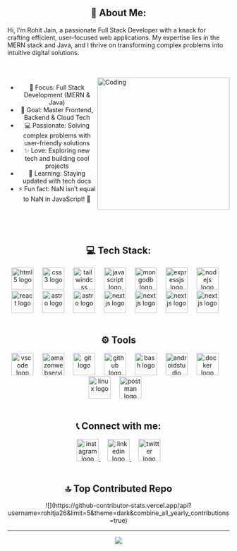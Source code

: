 <h2 align="center">💫 About Me:</h2> 
Hi, I’m Rohit Jain, a passionate Full Stack Developer with a knack for crafting efficient, user-focused web applications. My expertise lies in the MERN stack and Java, and I thrive on transforming complex problems into intuitive digital solutions.

<br><br>
<img align="right" alt="Coding" width="300" src="https://media.tenor.com/rePDfDWO3XoAAAAd/hacking.gif">



<div align="center">


- 🔭 Focus: Full Stack Development (MERN & Java)
- 🌱 Goal: Master Frontend, Backend & Cloud Tech
- 💻 Passionate: Solving complex problems with user-friendly solutions
- ✨ Love: Exploring new tech and building cool projects
- 📰 Learning: Staying updated with tech docs
- ⚡ Fun fact: NaN isn’t equal to NaN in JavaScript! 🤨


<br />
<br><br>

## 💻 Tech Stack:
<div align="center">
  <img src="https://skillicons.dev/icons?i=html" height="50" alt="html5 logo"  />
  <img width="12"  />
  <img src="https://skillicons.dev/icons?i=css" height="50" alt="css3 logo"  />
  <img width="12"  />
  <img src="https://skillicons.dev/icons?i=tailwind" height="50" alt="tailwindcss logo"  />
  <img width="12"  />
  <img src="https://skillicons.dev/icons?i=js" height="50" alt="javascript logo"  />
  <img width="12"  />
  <img src="https://skillicons.dev/icons?i=mongodb" height="50" alt="mongodb logo"  />
  <img width="12"  />
  <img src="https://skillicons.dev/icons?i=expressjs" height="50" alt="expressjs logo"  />
  <img width="12"  />
  <img src="https://skillicons.dev/icons?i=nodejs" height="50" alt="nodejs logo"  />
  <img width="12"  />
  <img src="https://skillicons.dev/icons?i=react" height="50" alt="react logo"  />
  <img width="12"  />
  <img src="https://skillicons.dev/icons?i=redux" height="50" alt="astro logo"  />
  <img width="12"  />
  <img src="https://skillicons.dev/icons?i=firebase" height="50" alt="astro logo"  />
  <img width="12"  />
  <img src="https://skillicons.dev/icons?i=graphql" height="50" alt="nextjs logo"  />
  <img width="12"  />
  <img src="https://skillicons.dev/icons?i=mysql" height="50" alt="nextjs logo"  />
  <img width="12"  />
  <img src="https://skillicons.dev/icons?i=cpp" height="50" alt="nextjs logo"  />
  <img width="12"  />
  <img src="https://skillicons.dev/icons?i=java" height="50" alt="nextjs logo"  />
  <img width="12"  />
</div>

<br/>
<h2>⚙️ Tools</h2>  
<div align="center">
  <img src="https://skillicons.dev/icons?i=vscode" height="50" alt="vscode logo"  />
  <img width="12"  />
  <img src="https://skillicons.dev/icons?i=aws" height="50" alt="amazonwebservices logo"  />
  <img width="12"  />
  <img src="https://skillicons.dev/icons?i=git" height="50" alt="git logo"  />
  <img width="12"  />
  <img src="https://skillicons.dev/icons?i=github" height="50" alt="github logo"  />
  <img width="12"  />
  <img src="https://skillicons.dev/icons?i=bash" height="50" alt="bash logo"  />
  <img width="12"  />
  <img src="https://skillicons.dev/icons?i=androidstudio" height="50" alt="androidstudio logo"  />
  <img width="12"  />
  <img src="https://skillicons.dev/icons?i=docker" height="50" alt="docker logo"  />
  <img width="12"  />
  <img src="https://skillicons.dev/icons?i=linux" height="50" alt="linux logo"  />
  <img width="12"  />
  <img src="https://skillicons.dev/icons?i=postman" height="50" alt="postman logo"  />
  <img width="12"  />
</div>


<br/>
<h2>📞 Connect with me:</h2> 
<div align="center">
  <a href="https://www.instagram.com/its_rohitjain26/" target="_blank">
  <img src="https://skillicons.dev/icons?i=instagram" height="50" alt="instagram logo"  />
  </a>
  <img width="12"  />
  <a href="https://www.linkedin.com/in/rohitja26/" target="_blank">
  <img src="https://skillicons.dev/icons?i=linkedin" height="50" alt="linkedin logo"  />
  </a>
  <img width="12"  />
  <a href="https://twitter.com/RohitJain_26/" target="_blank">
  <img src="https://skillicons.dev/icons?i=twitter" height="50" alt="twitter logo"  />
  </a>
</div>

<br/>

 <h2>🔝 Top Contributed Repo</h2>  
![](https://github-contributor-stats.vercel.app/api?username=rohitja26&limit=5&theme=dark&combine_all_yearly_contributions=true)


---
[![](https://visitcount.itsvg.in/api?id=rohitja26&icon=3&color=0)](https://visitcount.itsvg.in)

<!-- Proudly created with GPRM ( https://gprm.itsvg.in ) -->
